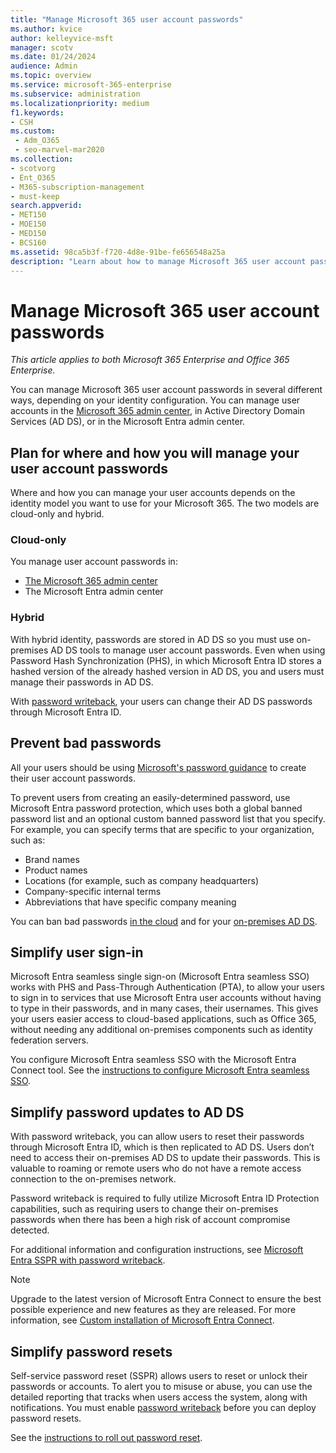 ```yaml
---
title: "Manage Microsoft 365 user account passwords"
ms.author: kvice
author: kelleyvice-msft
manager: scotv
ms.date: 01/24/2024
audience: Admin
ms.topic: overview
ms.service: microsoft-365-enterprise
ms.subservice: administration
ms.localizationpriority: medium
f1.keywords:
- CSH
ms.custom: 
 - Adm_O365
 - seo-marvel-mar2020
ms.collection:
- scotvorg
- Ent_O365
- M365-subscription-management
- must-keep
search.appverid:
- MET150
- MOE150
- MED150
- BCS160
ms.assetid: 98ca5b3f-f720-4d8e-91be-fe656548a25a
description: "Learn about how to manage Microsoft 365 user account passwords."
---
```


# Manage Microsoft 365 user account passwords

*This article applies to both Microsoft 365 Enterprise and Office 365 Enterprise.*

You can manage Microsoft 365 user account passwords in several different ways, depending on your identity configuration. You can manage user accounts in the [Microsoft 365 admin center](/admin), in Active Directory Domain Services (AD DS), or in the Microsoft Entra admin center.

## Plan for where and how you will manage your user account passwords

Where and how you can manage your user accounts depends on the identity model you want to use for your Microsoft 365. The two models are cloud-only and hybrid.
  
### Cloud-only

You manage user account passwords in:

- [The Microsoft 365 admin center](/admin)
- The Microsoft Entra admin center

### Hybrid

With hybrid identity, passwords are stored in AD DS so you must use on-premises AD DS tools to manage user account passwords. Even when using Password Hash Synchronization (PHS), in which Microsoft Entra ID stores a hashed version of the already hashed version in AD DS, you and users must manage their passwords in AD DS.

With [password writeback](#pw_writeback), your users can change their AD DS passwords through Microsoft Entra ID.

## Prevent bad passwords

All your users should be using [Microsoft's password guidance](https://www.microsoft.com/research/publication/password-guidance) to create their user account passwords.

To prevent users from creating an easily-determined password, use Microsoft Entra password protection, which uses both a global banned password list and an optional custom banned password list that you specify. For example, you can specify terms that are specific to your organization, such as:

- Brand names
- Product names
- Locations (for example, such as company headquarters)
- Company-specific internal terms
- Abbreviations that have specific company meaning

You can ban bad passwords [in the cloud](/azure/active-directory/authentication/concept-password-ban-bad) and for your [on-premises AD DS](/azure/active-directory/authentication/concept-password-ban-bad-on-premises).

## Simplify user sign-in

Microsoft Entra seamless single sign-on (Microsoft Entra seamless SSO) works with PHS and Pass-Through Authentication (PTA), to allow your users to sign in to services that use Microsoft Entra user accounts without having to type in their passwords, and in many cases, their usernames. This gives your users easier access to cloud-based applications, such as Office 365, without needing any additional on-premises components such as identity federation servers.

You configure Microsoft Entra seamless SSO with the Microsoft Entra Connect tool. See the [instructions to configure Microsoft Entra seamless SSO](/azure/active-directory/connect/active-directory-aadconnect-sso-quick-start).

<a name="pw_writeback"></a>
## Simplify password updates to AD DS

With password writeback, you can allow users to reset their passwords through Microsoft Entra ID, which is then replicated to AD DS. Users don’t need to access their on-premises AD DS to update their passwords. This is valuable to roaming or remote users who do not have a remote access connection to the on-premises network.

Password writeback is required to fully utilize Microsoft Entra ID Protection capabilities, such as requiring users to change their on-premises passwords when there has been a high risk of account compromise detected.

For additional information and configuration instructions, see [Microsoft Entra SSPR with password writeback](/azure/active-directory/active-directory-passwords-writeback).

> [!NOTE]
> Upgrade to the latest version of Microsoft Entra Connect to ensure the best possible experience and new features as they are released. For more information, see [Custom installation of Microsoft Entra Connect](/azure/active-directory/connect/active-directory-aadconnect-get-started-custom).
>

## Simplify password resets

Self-service password reset (SSPR) allows users to reset or unlock their passwords or accounts. To alert you to misuse or abuse, you can use the detailed reporting that tracks when users access the system, along with notifications. You must enable [password writeback](#pw_writeback) before you can deploy password resets.

See the [instructions to roll out password reset](/azure/active-directory/authentication/howto-sspr-deployment).
